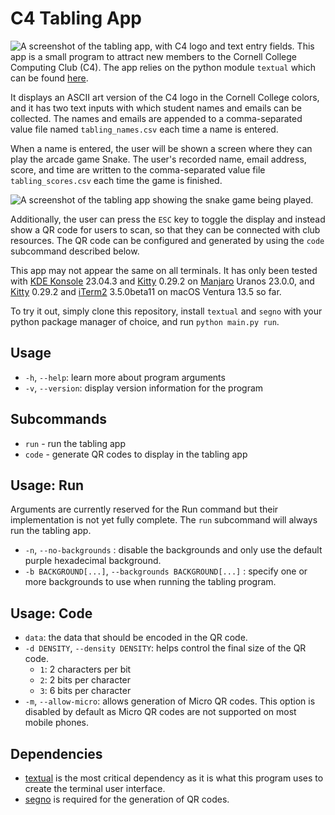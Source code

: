 # C4 Tabling App

![A screenshot of the tabling app, with C4 logo and text entry fields.](assets/screenshot.png)
This app is a small program to attract new members to the Cornell College Computing Club (C4).
The app relies on the python module `textual` which can be found [here](https://github.com/Textualize/textual).

It displays an ASCII art version of the C4 logo in the Cornell College colors, and it has two text inputs with which student names and emails can be collected.
The names and emails are appended to a comma-separated value file named `tabling_names.csv` each time a name is entered.

When a name is entered, the user will be shown a screen where they can play the arcade game Snake. The user's recorded name, email address, score, and time are written to the comma-separated value file `tabling_scores.csv` each time the game is finished.

![A screenshot of the tabling app showing the snake game being played.](assets/snake_screenshot.png)

Additionally, the user can press the `ESC` key to toggle the display and instead show a QR code for users to scan, so that they can be connected with club resources.
The QR code can be configured and generated by using the `code` subcommand described below.

This app may not appear the same on all terminals. It has only been tested with [KDE Konsole](https://konsole.kde.org/) 23.04.3 and [Kitty](https://sw.kovidgoyal.net/kitty/) 0.29.2 on [Manjaro](https://manjaro.org/) Uranos 23.0.0, and [Kitty](https://sw.kovidgoyal.net/kitty) 0.29.2 and [iTerm2](https://iterm2.com) 3.5.0beta11 on macOS Ventura 13.5 so far.

To try it out, simply clone this repository, install `textual` and `segno` with your python package manager of choice, and run `python main.py run`.

## Usage
* `-h`, `--help`: learn more about program arguments
* `-v`, `--version`: display version information for the program

## Subcommands
* `run` - run the tabling app
* `code` - generate QR codes to display in the tabling app

## Usage: Run
Arguments are currently reserved for the Run command but their implementation is not yet fully complete.
The `run` subcommand will always run the tabling app.
* `-n`, `--no-backgrounds` : disable the backgrounds and only use the default purple hexadecimal background.
* `-b BACKGROUND[...]`, `--backgrounds BACKGROUND[...]` : specify one or more backgrounds to use when running the tabling program.

## Usage: Code
* `data`: the data that should be encoded in the QR code.
* `-d DENSITY`, `--density DENSITY`: helps control the final size of the QR code.
    * `1`: 2 characters per bit
    * `2`: 2 bits per character
    * `3`: 6 bits per character
* `-m`, `--allow-micro`: allows generation of Micro QR codes. This option is disabled by default as Micro QR codes are not supported on most mobile phones.


## Dependencies
* [textual](https://github.com/Textualize/textual) is the most critical dependency as it is what this program uses to create the terminal user interface.
* [segno](https://github.com/heuer/segno) is required for the generation of QR codes.
